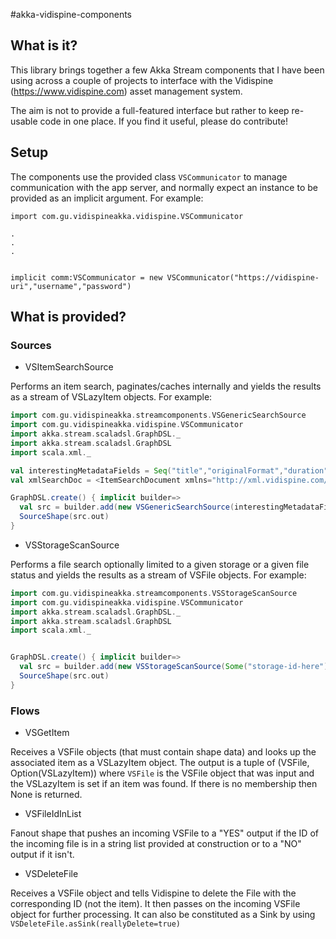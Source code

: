 #akka-vidispine-components

## What is it?

This library brings together a few Akka Stream components that I have been using across a couple of projects to interface
with the Vidispine (https://www.vidispine.com) asset management system.

The aim is not to provide a full-featured interface but rather to keep re-usable code in one place.  If you find it useful,
please do contribute!

## Setup

The components use the provided class `VSCommunicator` to manage communication with the app server, and normally expect an 
instance to be provided as an implicit argument.  For example:

```
import com.gu.vidispineakka.vidispine.VSCommunicator

.
.
.


implicit comm:VSCommunicator = new VSCommunicator("https://vidispine-uri","username","password")
```

## What is provided?

### Sources

- VSItemSearchSource

Performs an item search, paginates/caches internally and yields the results as a stream of VSLazyItem objects.
For example:

```scala
import com.gu.vidispineakka.streamcomponents.VSGenericSearchSource
import com.gu.vidispineakka.vidispine.VSCommunicator
import akka.stream.scaladsl.GraphDSL._
import akka.stream.scaladsl.GraphDSL
import scala.xml._

val interestingMetadataFields = Seq("title","originalFormat","duration")  //etc. etc.; any valid Vidispine field names here, or empty.
val xmlSearchDoc = <ItemSearchDocument xmlns="http://xml.vidispine.com/schema/vidispine">.....</ItemSearchDocument>

GraphDSL.create() { implicit builder=>
  val src = builder.add(new VSGenericSearchSource(interestingMetadataFields, xmlSearchDoc.toString, includeShape=true))
  SourceShape(src.out)
}
```

- VSStorageScanSource

Performs a file search optionally limited to a given storage or a given file status and yields the results as a stream of VSFile objects.
For example:

```scala
import com.gu.vidispineakka.streamcomponents.VSStorageScanSource
import com.gu.vidispineakka.vidispine.VSCommunicator
import akka.stream.scaladsl.GraphDSL._
import akka.stream.scaladsl.GraphDSL
import scala.xml._


GraphDSL.create() { implicit builder=>
  val src = builder.add(new VSStorageScanSource(Some("storage-id-here"),Some("file-status-here")))
  SourceShape(src.out)
}
```

### Flows

- VSGetItem

Receives a VSFile objects (that must contain shape data) and looks up the associated item as a VSLazyItem object.
The output is a tuple of (VSFile, Option(VSLazyItem)) where `VSFile` is the VSFile object that was input and the 
VSLazyItem is set if an item was found. If there is no membership then None is returned.

- VSFileIdInList

Fanout shape that pushes an incoming VSFile to a "YES" output if the ID of the incoming file is in a string list provided
at construction or to a "NO" output if it isn't.

- VSDeleteFile

Receives a VSFile object and tells Vidispine to delete the File with the corresponding ID (not the item).  It then passes
on the incoming VSFile object for further processing.
It can also be constituted as a Sink by using `VSDeleteFile.asSink(reallyDelete=true)`

